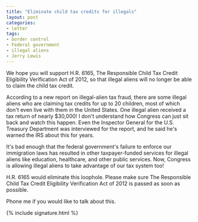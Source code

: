 ```yaml
---
title: "Eliminate child tax credits for illegals"
layout: post
categories:
- letter
tags:
- border control
- Federal government
- illegal aliens
- Jerry Lewis
---
```


We hope you will support H.R. 6165, The Responsible Child Tax Credit Eligibility Verification Act of 2012, so that illegal aliens will no longer be able to claim the child tax credit.

According to a new report on illegal-alien tax fraud, there are some illegal aliens who are claiming tax credits for up to 20 children, most of which don't even live with them in the United States. One illegal alien received a tax return of nearly $30,000! I don't understand how Congress can just sit back and watch this happen. Even the Inspector General for the U.S. Treasury Department was interviewed for the report, and he said he's warned the IRS about this for years.

It's bad enough that the federal government's failure to enforce our immigration laws has resulted in other taxpayer-funded services for illegal aliens like education, healthcare, and other public services. Now, Congress is allowing illegal aliens to take advantage of our tax system too!

H.R. 6165 would eliminate this loophole. Please make sure The Responsible Child Tax Credit Eligibility Verification Act of 2012 is passed as soon as possible.

Phone me if you would like to talk about this.

{% include signature.html %}
